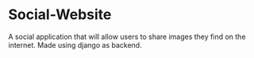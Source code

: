 # Social-Website
A social application that will allow users to share
images they find on the internet. Made using django as backend.
